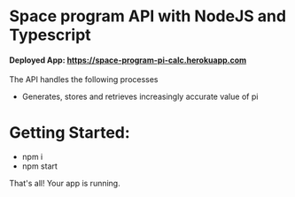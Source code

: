 # Space program API with NodeJS and Typescript
#### Deployed App: https://space-program-pi-calc.herokuapp.com
The API handles the following processes
- Generates, stores and retrieves increasingly accurate value of pi 

# Getting Started:
- npm i
- npm start

That's all! Your app is running.